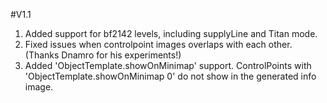 #V1.1  
1. Added support for bf2142 levels, including supplyLine and Titan mode.  
2. Fixed issues when controlpoint images overlaps with each other.(Thanks Dnamro for his experiments!)  
3. Added 'ObjectTemplate.showOnMinimap' support. ControlPoints with 'ObjectTemplate.showOnMinimap 0' do not show in the generated info image.